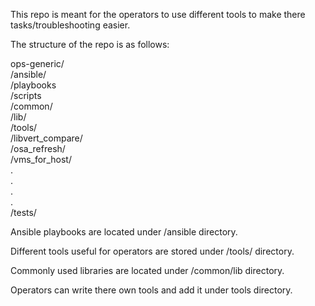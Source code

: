 This repo is meant for the operators to use different tools 
to make there tasks/troubleshooting easier.

The structure of the repo is as follows:

ops-generic/<br>
           /ansible/<br>
                   /playbooks<br>
                   /scripts<br>
           /common/<br>
                  /lib/<br>
           /tools/<br>
                 /libvert_compare/<br>
                 /osa_refresh/<br>
                 /vms_for_host/<br>
                 .<br>
                 .<br>
                 .<br>
                 .<br>
           /tests/<br>
       
Ansible playbooks are located under /ansible directory.

Different tools useful for operators are stored under /tools/ directory.

Commonly used libraries are located under /common/lib directory.

Operators can write there own tools and add it under tools directory.
